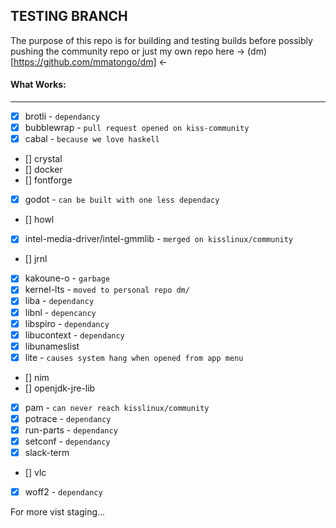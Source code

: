 ## TESTING BRANCH

The purpose of this repo is for building and testing builds
before possibly pushing the community repo or just my own
repo here -> (dm)[https://github.com/mmatongo/dm] <-

#### What Works:
---
- [x] brotli - `dependancy`
- [x] bubblewrap - `pull request opened on kiss-community`
- [x] cabal - `because we love haskell`
- [] crystal
- [] docker
- [] fontforge
- [x] godot - `can be built with one less dependacy`
- [] howl
- [x] intel-media-driver/intel-gmmlib - `merged on
  kisslinux/community`
- [] jrnl
- [x] kakoune-o - `garbage`
- [x] kernel-lts - `moved to personal repo dm/`
- [x] liba - `dependancy`
- [x] libnl - `depencancy`
- [x] libspiro - `dependancy`
- [x] libucontext - `dependancy`
- [x] libunameslist
- [x] lite - `causes system hang when opened from app menu`
- [] nim
- [] openjdk-jre-lib
- [x] pam - `can never reach kisslinux/community`
- [x] potrace - `dependancy`
- [x] run-parts - `dependancy`
- [x] setconf - `dependancy`
- [x] slack-term
- [] vlc
- [x] woff2 - `dependancy`

For more vist staging...
